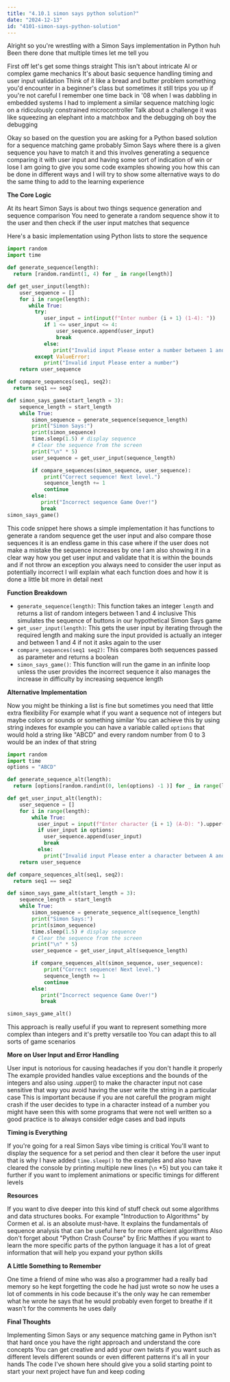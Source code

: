 ```yaml
---
title: "4.10.1 simon says python solution?"
date: "2024-12-13"
id: "4101-simon-says-python-solution"
---
```


Alright so you're wrestling with a Simon Says implementation in Python huh Been there done that multiple times let me tell you

First off let's get some things straight This isn't about intricate AI or complex game mechanics It's about basic sequence handling timing and user input validation Think of it like a bread and butter problem something you'd encounter in a beginner's class but sometimes it still trips you up if you're not careful I remember one time back in '08 when I was dabbling in embedded systems I had to implement a similar sequence matching logic on a ridiculously constrained microcontroller Talk about a challenge it was like squeezing an elephant into a matchbox and the debugging oh boy the debugging

Okay so based on the question you are asking for a Python based solution for a sequence matching game probably Simon Says where there is a given sequence you have to match it and this involves generating a sequence comparing it with user input and having some sort of indication of win or lose I am going to give you some code examples showing you how this can be done in different ways and I will try to show some alternative ways to do the same thing to add to the learning experience

**The Core Logic**

At its heart Simon Says is about two things sequence generation and sequence comparison You need to generate a random sequence show it to the user and then check if the user input matches that sequence

Here's a basic implementation using Python lists to store the sequence

```python
import random
import time

def generate_sequence(length):
  return [random.randint(1, 4) for _ in range(length)]

def get_user_input(length):
    user_sequence = []
    for i in range(length):
       while True:
         try:
            user_input = int(input(f"Enter number {i + 1} (1-4): "))
            if 1 <= user_input <= 4:
                user_sequence.append(user_input)
                break
            else:
               print("Invalid input Please enter a number between 1 and 4")
         except ValueError:
            print("Invalid input Please enter a number")
    return user_sequence

def compare_sequences(seq1, seq2):
  return seq1 == seq2

def simon_says_game(start_length = 3):
    sequence_length = start_length
    while True:
        simon_sequence = generate_sequence(sequence_length)
        print("Simon Says:")
        print(simon_sequence)
        time.sleep(1.5) # display sequence
        # Clear the sequence from the screen
        print("\n" * 5)
        user_sequence = get_user_input(sequence_length)

        if compare_sequences(simon_sequence, user_sequence):
            print("Correct sequence! Next level.")
            sequence_length += 1
            continue
        else:
           print("Incorrect sequence Game Over!")
           break
simon_says_game()
```

This code snippet here shows a simple implementation it has functions to generate a random sequence get the user input and also compare those sequences it is an endless game in this case where if the user does not make a mistake the sequence increases by one I am also showing it in a clear way how you get user input and validate that it is within the bounds and if not throw an exception you always need to consider the user input as potentially incorrect I will explain what each function does and how it is done a little bit more in detail next

**Function Breakdown**

*   `generate_sequence(length)`: This function takes an integer `length` and returns a list of random integers between 1 and 4 inclusive This simulates the sequence of buttons in our hypothetical Simon Says game
*   `get_user_input(length)`: This gets the user input by iterating through the required length and making sure the input provided is actually an integer and between 1 and 4 if not it asks again to the user
*  `compare_sequences(seq1 seq2)`: This compares both sequences passed as parameter and returns a boolean
*   `simon_says_game()`: This function will run the game in an infinite loop unless the user provides the incorrect sequence it also manages the increase in difficulty by increasing sequence length

**Alternative Implementation**

Now you might be thinking a list is fine but sometimes you need that little extra flexibility For example what if you want a sequence not of integers but maybe colors or sounds or something similar You can achieve this by using string indexes for example you can have a variable called `options` that would hold a string like "ABCD" and every random number from 0 to 3 would be an index of that string

```python
import random
import time
options = "ABCD"

def generate_sequence_alt(length):
  return [options[random.randint(0, len(options) -1 )] for _ in range(length)]

def get_user_input_alt(length):
    user_sequence = []
    for i in range(length):
        while True:
          user_input = input(f"Enter character {i + 1} (A-D): ").upper()
          if user_input in options:
            user_sequence.append(user_input)
            break
          else:
            print("Invalid input Please enter a character between A and D")
    return user_sequence

def compare_sequences_alt(seq1, seq2):
  return seq1 == seq2

def simon_says_game_alt(start_length = 3):
    sequence_length = start_length
    while True:
        simon_sequence = generate_sequence_alt(sequence_length)
        print("Simon Says:")
        print(simon_sequence)
        time.sleep(1.5) # display sequence
        # Clear the sequence from the screen
        print("\n" * 5)
        user_sequence = get_user_input_alt(sequence_length)

        if compare_sequences_alt(simon_sequence, user_sequence):
            print("Correct sequence! Next level.")
            sequence_length += 1
            continue
        else:
           print("Incorrect sequence Game Over!")
           break

simon_says_game_alt()
```

This approach is really useful if you want to represent something more complex than integers and it's pretty versatile too You can adapt this to all sorts of game scenarios

**More on User Input and Error Handling**

User input is notorious for causing headaches if you don't handle it properly The example provided handles value exceptions and the bounds of the integers and also using .upper() to make the character input not case sensitive that way you avoid having the user write the string in a particular case This is important because if you are not carefull the program might crash if the user decides to type in a character instead of a number you might have seen this with some programs that were not well written so a good practice is to always consider edge cases and bad inputs

**Timing is Everything**

If you're going for a real Simon Says vibe timing is critical You'll want to display the sequence for a set period and then clear it before the user input that is why I have added `time.sleep()` to the examples and also have cleared the console by printing multiple new lines (`\n` *5) but you can take it further if you want to implement animations or specific timings for different levels

**Resources**

If you want to dive deeper into this kind of stuff check out some algorithms and data structures books. For example "Introduction to Algorithms" by Cormen et al. is an absolute must-have. It explains the fundamentals of sequence analysis that can be useful here for more efficient algorithms Also don't forget about "Python Crash Course" by Eric Matthes if you want to learn the more specific parts of the python language it has a lot of great information that will help you expand your python skills

**A Little Something to Remember**

One time a friend of mine who was also a programmer had a really bad memory so he kept forgetting the code he had just wrote so now he uses a lot of comments in his code because it's the only way he can remember what he wrote he says that he would probably even forget to breathe if it wasn't for the comments he uses daily

**Final Thoughts**

Implementing Simon Says or any sequence matching game in Python isn't that hard once you have the right approach and understand the core concepts You can get creative and add your own twists if you want such as different levels different sounds or even different patterns it's all in your hands The code I've shown here should give you a solid starting point to start your next project have fun and keep coding

